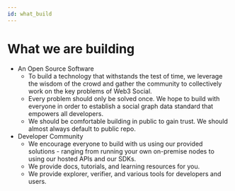 ```yaml
---
id: what_build
---
```


# What we are building

- An Open Source Software
    - To build a technology that withstands the test of time, we leverage the wisdom of the crowd and gather the community to collectively work on the key problems of Web3 Social. 
    - Every problem should only be solved once. We hope to build with everyone in order to establish a social graph data standard that empowers all developers. 
    - We should be comfortable building in public to gain trust. We should almost always default to public repo.
- Developer Community
    - We encourage everyone to build with us using our provided solutions - ranging from running your own on-premise nodes to using our hosted APIs and our SDKs. 
    - We provide docs, tutorials, and learning resources for you.
    - We provide explorer, verifier, and various tools for developers and users. 
